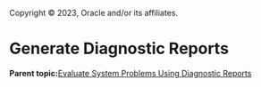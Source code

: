 Copyright © 2023, Oracle and/or its affiliates.

# Generate Diagnostic Reports

**Parent topic:**[Evaluate System Problems Using Diagnostic Reports](../topics/diag_reports_evaluate_issues.md)

